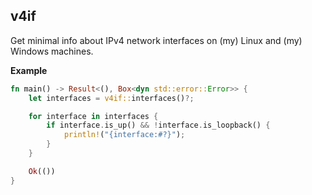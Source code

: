 ## v4if

Get minimal info about IPv4 network interfaces on (my) Linux and (my) Windows machines.

**Example**
```rust
fn main() -> Result<(), Box<dyn std::error::Error>> {
    let interfaces = v4if::interfaces()?;

    for interface in interfaces {
        if interface.is_up() && !interface.is_loopback() {
            println!("{interface:#?}");
        }
    }

    Ok(())
}
```
